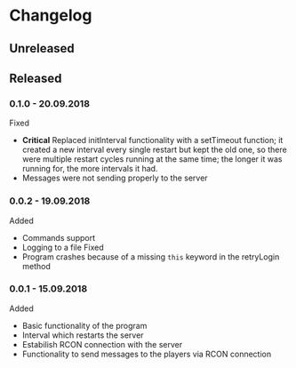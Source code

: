 # Changelog

## Unreleased

## Released

### 0.1.0 - 20.09.2018
Fixed
* **Critical** Replaced initInterval functionality with a setTimeout function; it created a new interval every single restart but kept the old one, so there were multiple restart cycles running at the same time; the longer it was running for, the more intervals it had.
* Messages were not sending properly to the server

### 0.0.2 - 19.09.2018
Added
* Commands support
* Logging to a file
Fixed
* Program crashes because of a missing `this` keyword in the retryLogin method

### 0.0.1 - 15.09.2018
Added
* Basic functionality of the program
* Interval which restarts the server
* Estabilish RCON connection with the server
* Functionality to send messages to the players via RCON connection